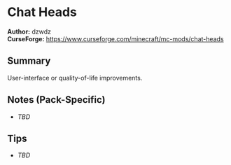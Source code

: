 # Chat Heads

**Author:** dzwdz  
**CurseForge:** https://www.curseforge.com/minecraft/mc-mods/chat-heads

## Summary
User-interface or quality-of-life improvements.

## Notes (Pack-Specific)
- _TBD_

## Tips
- _TBD_


